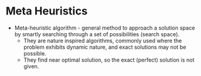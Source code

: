 # Meta Heuristics
- Meta-heuristic algorithm - general method to approach a solution space by smartly searching through a set of possibilities (search space).
	- They are nature inspired algorithms, commonly used where the problem exhibits dynamic nature, and exact solutions may not be possible.
	- They find near optimal solution, so the exact (perfect) solution is not given.